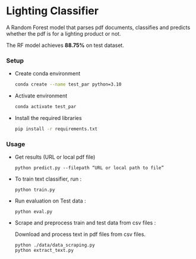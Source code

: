 # Lighting Classifier

A Random Forest model that parses pdf documents, classifies and predicts whether the pdf is for a lighting product or not.

The RF model achieves **88.75%** on test dataset.

### Setup
- Create conda environment

    ```bash
    conda create --name test_par python=3.10
    ```

- Activate environment

    ```bash
    conda activate test_par
    ```

- Install the required libraries 

    ```bash
    pip install -r requirements.txt
    ```

### Usage
- Get results (URL or local pdf file)

     ```
     python predict.py --filepath “URL or local path to file” 
     ```

- To train text classifier, run :

    ```
    python train.py 
    ```

- Run evaluation on Test data : 

    ```
    python eval.py
    ```

- Scrape and preprocess train and test data from csv files :

    Download and process text in pdf files from csv files.

    ```
    python ./data/data_scraping.py
    python extract_text.py
    ```
